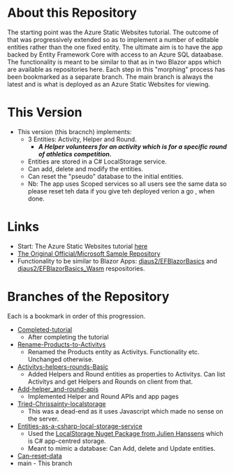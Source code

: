 # About this Repository

The starting point was the Azure Static Websites tutorial. The outcome of that was progressively extended so as to implement a number of editable entities 
rather than the one fixed entity. The ultimate aim is to have the app backed by Entity Framework Core with access to an Azure SQL dataabase. The functionality is meant to be similar to that as in two Blazor apps which are available as repositories here. Each step in this "morphing" process has been bookmarked as a separate branch. The main branch is always the latest and is what is deployed as an Azure Static Websites for viewing.

# This Version
- This version (this bracnch) implements: 
  - 3 Entities: Activity, Helper and Round. 
    - **_A Helper volunteers for an activity which is for a specific round of athletics competition._**
  - Entities are stored in a C# LocalStorage service.
  - Can add, delete and modify the entities.
  - Can reset the "pseudo" database to the initial entities.
  - Nb: The app uses Scoped services so all users see the same data so please reset teh data if you give teh deployed verion a go , when done.

# Links
- Start: The Azure Static Websites tutorial [here](https://docs.microsoft.com/en-us/learn/modules/publish-app-service-static-web-app-api-dotnet/)
- [The Original Official/Microsoft Sample Repository](https://github.com/MicrosoftDocs/mslearn-staticwebapp-dotnet)
- Functionality to be similar to Blazor Apps: [djaus2/EFBlazorBasics](https://github.com/djaus2/EFBlazorBasics) and [djaus2/EFBlazorBasics_Wasm](https://github.com/djaus2/EFBlazorBasics_Wasm) respositories.

# Branches of the Repository
Each is a bookmark in order of this progression.

- [Completed-tutorial](https://github.com/djaus2/mslearnstaticwebsite/tree/Completed-tutorial)
  - After completing the tutorial
- [Rename-Products-to-Activitys](https://github.com/djaus2/mslearnstaticwebsite/tree/Rename-Products-to-Activitys)
  - Renamed the Products entity as Activitys. Functionality etc. Unchanged otherwise.
- [Activitys-helpers-rounds-Basic](https://github.com/djaus2/mslearnstaticwebsite/tree/Activitys-Helpers-Rounds-Basic)
  - Added Helpers and Round entities as properties to Activitys. Can list Activitys and get Helpers and Rounds on client from that.
- [Add-helper_and-round-apis](https://github.com/djaus2/mslearnstaticwebsite/tree/Add-helper_and-round-apis)
  - Implemented Helper and Round APIs and app pages
- [Tried-Chrissainty-localstorage](https://github.com/djaus2/mslearnstaticwebsite/tree/Tried-Chrissainty-localstorage)
  - This was a dead-end as it uses Javascript which made no sense on the server.
- [Entities-as-a-csharp-local-storage-service](https://github.com/djaus2/mslearnstaticwebsite/tree/Entities-as-a-csharp-local-storage-service)
  - Used the [LocalStorage Nuget Package from Julien Hanssens](https://github.com/hanssens/localstorage) which is C# app-centred storage.
  - Meant to mimic a database: Can Add, delete and Update entities.
- [Can-reset-data](https://github.com/djaus2/mslearnstaticwebsite/tree/Can-reset-data)
- main - This branch



